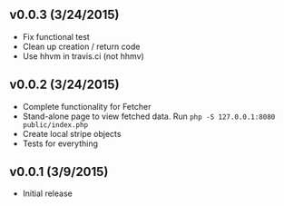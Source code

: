 v0.0.3 (3/24/2015)
------------------
* Fix functional test
* Clean up creation / return code
* Use hhvm in travis.ci (not hhmv)


v0.0.2 (3/24/2015)
------------------
* Complete functionality for Fetcher
* Stand-alone page to view fetched data. Run `php -S 127.0.0.1:8080 public/index.php`
* Create local stripe objects
* Tests for everything


v0.0.1 (3/9/2015)
------------------
* Initial release